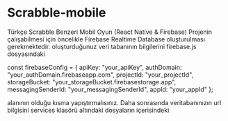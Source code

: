 # Scrabble-mobile
Türkçe Scrabble Benzeri Mobil Oyun (React Native & Firebase)
Projenin çalışabilmesi için öncelikle Firebase Realtime Database oluşturulması gerekmektedir. oluşturduğunuz veri tabanının  bilgilerini firebase.js dosyasındaki 

const firebaseConfig = {
  apiKey: "your_apiKey",
  authDomain: "your_authDomain.firebaseapp.com",
  projectId: "your_projectId",
  storageBucket: "your_storageBucket.firebasestorage.app",
  messagingSenderId: "your_messagingSenderId",
  appId: "your_appId"
};

alanının olduğu kısma yapıştırmalısınız. Daha sonrasında veritabanınızın url bilgisini services klasörü altındaki dosyaların içerisindeki  
